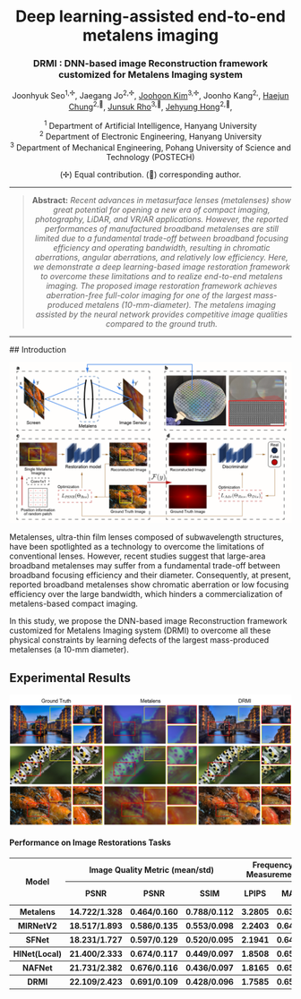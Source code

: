 <div align="center">
<h1> Deep learning-assisted end-to-end metalens imaging </h1>
<h3> DRMI : DNN-based image Reconstruction framework customized for Metalens Imaging system </h3>

Joonhyuk Seo<sup>1,✢</sup>,
Jaegang Jo<sup>2,✢</sup>,
[Joohoon Kim](https://scholar.google.com/citations?hl=en&user=tRNVtewAAAAJ)<sup>3,✢</sup>,
Joonho Kang<sup>2,</sup>, 
[Haejun Chung](https://scholar.google.com/citations?user=O-oZnIwAAAAJ)<sup>2,📧</sup>,
[Junsuk Rho](https://scholar.google.com/citations?user=jdNQRH8AAAAJ)<sup>3,📧</sup>,
[Jehyung Hong](https://scholar.google.com/citations?user=7axCcBkAAAAJ)<sup>2,📧</sup>,

<sup>1</sup> Department of Artificial Intelligence, Hanyang University\
<sup>2</sup> Department of Electronic Engineering, Hanyang University\
<sup>3</sup> Department of Mechanical Engineering, Pohang University of Science and Technology (POSTECH)

(✢) Equal contribution.
(📧) corresponding author.

<hr />

> **Abstract:** *Recent advances in metasurface lenses (metalenses) show great potential for opening a new era of compact imaging, photography, LiDAR, and VR/AR applications. However, the reported performances of manufactured broadband metalenses are still limited due to a fundamental trade-off between broadband focusing efficiency and operating bandwidth, resulting in chromatic aberrations, angular aberrations, and relatively low efficiency. Here, we demonstrate a deep learning-based image restoration framework to overcome these limitations and to realize end-to-end metalens imaging. The proposed image restoration framework achieves aberration-free full-color imaging for one of the largest mass-produced metalens (10-mm-diameter). The metalens imaging assisted by the neural network provides competitive image qualities compared to the ground truth.* 
<hr />
</div>
## Introduction

![](figures/Fig1.png)

Metalenses, ultra-thin film lenses composed of subwavelength structures, have been spotlighted as a technology to overcome the limitations of conventional lenses. However, recent studies suggest that large-area broadband metalenses may suffer from a fundamental trade-off between broadband focusing efficiency and their diameter. Consequently, at present, reported broadband metalenses show chromatic aberration or low focusing efficiency over the large bandwidth, which hinders a commercialization of metalens-based compact imaging.

In this study, we propose the DNN-based image Reconstruction framework customized for Metalens Imaging system (DRMI) to overcome all these physical constraints by learning defects of the largest mass-produced metalenses (a 10-mm diameter).

## Experimental Results

![](figures/qualitative_results.png)

#### Performance on Image Restorations Tasks
<table class="tg">
<thead>
  <tr>
    <th class="tg-c3ow" rowspan="2"> Model </th>
    <th class="tg-c3ow" colspan="3" align="center">Image Quality Metric (mean/std)</th>
    <th class="tg-c3ow" colspan="2" align="center">Frequency Measurement</th>
  </tr>
  <tr>
    <th class="tg-c3ow" colspan="1" align="center">PSNR</th>
    <th class="tg-c3ow" colspan="1" align="center">PSNR</th>
    <th class="tg-c3ow" colspan="1" align="center">SSIM</th>
    <th class="tg-c3ow" colspan="1" align="center">LPIPS</th>
    <th class="tg-c3ow" colspan="1" align="center">MAE</th>
    <th class="tg-c3ow" colspan="1" align="center">Cosine Similarity</th>
  </tr>
</thead>
<tbody>
  <tr>
    <th class="tg-c3ow" colspan="1" align="center">Metalens</th>
    <th class="tg-c3ow" colspan="1" align="center">14.722/1.328</th>
    <th class="tg-c3ow" colspan="1" align="center">0.464/0.160</th>
    <th class="tg-c3ow" colspan="1" align="center">0.788/0.112</th>
    <th class="tg-c3ow" colspan="1" align="center">3.2805</th>
    <th class="tg-c3ow" colspan="1" align="center">0.6394</th>
  </tr>
  <tr>
    <th class="tg-c3ow" colspan="1" align="center">MIRNetV2</th>
    <th class="tg-c3ow" colspan="1" align="center">18.517/1.893</th>
    <th class="tg-c3ow" colspan="1" align="center">0.586/0.135</th>
    <th class="tg-c3ow" colspan="1" align="center">0.553/0.098</th>
    <th class="tg-c3ow" colspan="1" align="center">2.2403</th>
    <th class="tg-c3ow" colspan="1" align="center">0.6445</th>
  </tr>
  <tr>
    <th class="tg-c3ow" colspan="1" align="center">SFNet</th>
    <th class="tg-c3ow" colspan="1" align="center">18.231/1.727</th>
    <th class="tg-c3ow" colspan="1" align="center">0.597/0.129</th>
    <th class="tg-c3ow" colspan="1" align="center">0.520/0.095</th>
    <th class="tg-c3ow" colspan="1" align="center">2.1941</th>
    <th class="tg-c3ow" colspan="1" align="center">0.6460</th>
  </tr>
  <tr>
    <th class="tg-c3ow" colspan="1" align="center">HINet(Local)</th>
    <th class="tg-c3ow" colspan="1" align="center">21.400/2.333</th>
    <th class="tg-c3ow" colspan="1" align="center">0.674/0.117</th>
    <th class="tg-c3ow" colspan="1" align="center">0.449/0.097</th>
    <th class="tg-c3ow" colspan="1" align="center">1.8508</th>
    <th class="tg-c3ow" colspan="1" align="center">0.6563</th>
  </tr>
  <tr>
    <th class="tg-c3ow" colspan="1" align="center">NAFNet</th>
    <th class="tg-c3ow" colspan="1" align="center">21.731/2.382</th>
    <th class="tg-c3ow" colspan="1" align="center">0.676/0.116</th>
    <th class="tg-c3ow" colspan="1" align="center">0.436/0.097</th>
    <th class="tg-c3ow" colspan="1" align="center">1.8165</th>
    <th class="tg-c3ow" colspan="1" align="center">0.6555</th>
  </tr>
  <tr>
    <th class="tg-c3ow" colspan="1" align="center">DRMI</th>
    <th class="tg-c3ow" colspan="1" align="center">22.109/2.423</th>
    <th class="tg-c3ow" colspan="1" align="center">0.691/0.109</th>
    <th class="tg-c3ow" colspan="1" align="center">0.428/0.096</th>
    <th class="tg-c3ow" colspan="1" align="center">1.7585</th>
    <th class="tg-c3ow" colspan="1" align="center">0.6589</th>
  </tr>
</tbody>
</table>
